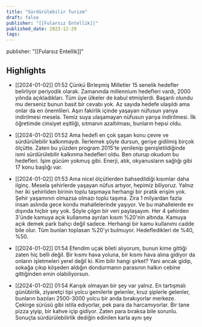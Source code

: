```yaml
---
title: "Sürdürülebilir Turizm"
draft: false
publisher: "[[Fularsız Entellik]]"
published_date: 2023-12-29
tags:
---
```

publisher: "[[Fularsız Entellik]]"


## Highlights
* [[2024-01-02]] 01:52  Çünkü Birleşmiş Milletler 15 senelik hedefler belirliyor periyodik olarak. Zamanında millennium hedefleri vardı, 2000 yılında açıkladıkları. Tüm üye ülkeler de kabul etmişlerdi. Başarılı olundu mu derseniz bunun basit bir cevabı yok. Az sayıda hedefe ulaşıldı ama onlar da en önemlileri. Aşırı fakirlik içinde yaşayan nüfusun yarıya indirilmesi mesela. Temiz suya ulaşamayan nüfusun yarıya indirilmesi. İlk öğretimde cinsiyet eşitliği, sıtmanın azaltılması, bunların hepsi oldu.

* [[2024-01-02]] 01:52  Ama hedefi en çok şaşan konu çevre ve sürdürülebilir kalkınmaydı. İlerlemek şöyle dursun, geriye gidilmiş birçok ölçütte. Zaten bu yüzden program 2015'te yenilenip genişletildiğinde ismi sürdürülebilir kalkınma hedefleri oldu. Ben oturup okudum bu hedefleri. İşim gücüm yokmuş gibi. Enerji, atık, okyanusların sağlığı gibi 17 konu başlığı var.

* [[2024-01-02]] 01:53  Ama nicel ölçütlerden bahsedildiği kısımlar daha ilginç. Mesela şehirlerde yaşayan nüfus artıyor, hepimiz biliyoruz. Yalnız her iki şehirliden birinin toplu taşımaya herhangi bir pratik erişim yok. Şehir yaşamının olmazsa olmazı toplu taşıma. Zira 1 milyardan fazla insan aslında gece kondu mahallelerinde yaşıyor. Ve bu mahallelerde ev dışında hiçbir şey yok. Şöyle çılgın bir veri paylaşayım. Her 4 şehirden 3'ünde kamuya açık kullanıma ayrılan kısım %20'nin altında. Kamuya açık demek park bahçı değil sadece. Herhangi bir kamu kullanımı cadde bile olur. Tüm bunları toplasan %20'yi bulmuyor. Hedefledikleri de %40, %50.

* [[2024-01-02]] 01:54  Efendim uçak bileti alıyorum, bunun kime gittiği zaten hiç belli değil. Bir kısmı hava yoluna, bir kısmı hava alına gidiyor da onların işletmeleri yerel değil ki. Kim bilir hangi şirket? Yani ancak gidip, sokağa çıkıp köşeden aldığın dondurmanın parasının halkın cebine gittiğinden emin olabiliyorsun.

* [[2024-01-02]] 01:54  Karışık olmayan bir şey var yalnız. En tartışmalı günübirlik, ziyaretçi tipi yolcu gemilerle gelenler, kruz şiplerle gelenler, bunların bazıları 2500-3000 yolcu bir anda bırakıyorlar merkeze. Çekirge sürüsü gibi istila ediyorlar, pek para da harcamıyorlar. Bir tane pizza yiyip, bir kahve içip gidiyor. Zaten para bıraksa bile sorunlu. Sonuçta sürdürülebilirlik dediğin edinilen karla aynı şey

